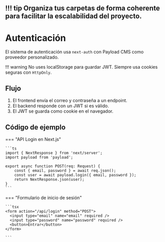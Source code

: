 !!! tip 
    Organiza tus carpetas de forma coherente para facilitar la escalabilidad del proyecto.
---

# Autenticación

El sistema de autenticación usa `next-auth` con Payload CMS como proveedor personalizado.

!!! warning
    No uses localStorage para guardar JWT. Siempre usa cookies seguras con `HttpOnly`.

## Flujo

1. El frontend envía el correo y contraseña a un endpoint.
2. El backend responde con un JWT si es válido.
3. El JWT se guarda como cookie en el navegador.

## Código de ejemplo

=== "API Login en Next.js"

    ```ts
    import { NextResponse } from 'next/server';
    import payload from 'payload';

    export async function POST(req: Request) {
        const { email, password } = await req.json();
        const user = await payload.login({ email, password });
        return NextResponse.json(user);
    }
    ```

=== "Formulario de inicio de sesión"

    ```tsx
    <form action="/api/login" method="POST">
      <input type="email" name="email" required />
      <input type="password" name="password" required />
      <button>Entrar</button>
    </form>

    ```